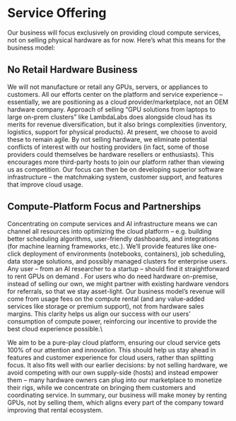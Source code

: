 # Service Offering

Our business will focus exclusively on providing cloud compute services, not on selling physical hardware as for now. Here’s what this means for the business model:

## No Retail Hardware Business

We will not manufacture or retail any GPUs, servers, or appliances to customers. All our efforts center on the platform and service experience – essentially, we are positioning as a cloud provider/marketplace, not an OEM hardware company. Approach of selling “GPU solutions from laptops to large on-prem clusters” like LambdaLabs does alongside cloud has its merits for revenue diversification, but it also brings complexities (inventory, logistics, support for physical products). At present, we choose to avoid these to remain agile. By not selling hardware, we eliminate potential conflicts of interest with our hosting providers (in fact, some of those providers could themselves be hardware resellers or enthusiasts). This encourages more third-party hosts to join our platform rather than viewing us as competition. Our focus can then be on developing superior software infrastructure – the matchmaking system, customer support, and features that improve cloud usage.

## Compute-Platform Focus and Partnerships

Concentrating on compute services and AI infrastructure means we can channel all resources into optimizing the cloud platform – e.g. building better scheduling algorithms, user-friendly dashboards, and integrations (for machine learning frameworks, etc.). We’ll provide features like one-click deployment of environments (notebooks, containers), job scheduling, data storage solutions, and possibly managed clusters for enterprise users. Any user – from an AI researcher to a startup – should find it straightforward to rent GPUs on demand . For users who do need hardware on-premise, instead of selling our own, we might partner with existing hardware vendors for referrals, so that we stay asset-light. Our business model’s revenue will come from usage fees on the compute rental (and any value-added services like storage or premium support), not from hardware sales margins. This clarity helps us align our success with our users’ consumption of compute power, reinforcing our incentive to provide the best cloud experience possible.\


We aim to be a pure-play cloud platform, ensuring our cloud service gets 100% of our attention and innovation. This should help us stay ahead in features and customer experience for cloud users, rather than splitting focus. It also fits well with our earlier decisions: by not selling hardware, we avoid competing with our own supply-side (hosts) and instead empower them – many hardware owners can plug into our marketplace to monetize their rigs, while we concentrate on bringing them customers and coordinating service. In summary, our business will make money by renting GPUs, not by selling them, which aligns every part of the company toward improving that rental ecosystem.
